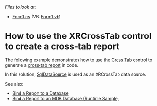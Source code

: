 *Files to look at*:

* [Form1.cs](./CS/Form1.cs) (VB: [Form1.vb](./VB/Form1.vb))

# How to use the XRCrossTab control to create a cross-tab report


The following example demonstrates how to use the [Cross Tab](https://docs.devexpress.com/XtraReports/DevExpress.XtraReports.UI.XRCrossTab?v=19.2) control to generate a [cross-tab report](https://docs.devexpress.com/XtraReports/4226/create-popular-reports/create-a-cross-tab-report?v=19.2) in code.


In this solution, [SqlDataSource](https://documentation.devexpress.com/#CoreLibraries/clsDevExpressDataAccessSqlSqlDataSourcetopic) is used as an XRCrossTab data source.

See also:
* [Bind a Report to a Database](https://docs.devexpress.com/XtraReports/2554/detailed-guide-to-devexpress-reporting/provide-data-to-reports/bind-a-report-to-a-data-source/sql-database/bind-a-report-to-a-database)
* [Bind a Report to an MDB Database (Runtime Sample)](https://docs.devexpress.com/XtraReports/2555/detailed-guide-to-devexpress-reporting/provide-data-to-reports/bind-a-report-to-a-data-source/sql-database/bind-a-report-to-an-mdb-database-runtime-sample)

